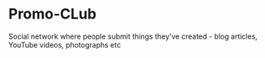 # Promo-CLub
Social network where people submit things they've created - blog articles, YouTube videos, photographs etc
